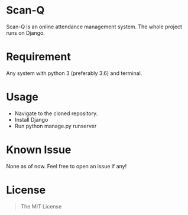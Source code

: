 # Scan-Q
Scan-Q is an online attendance management system. The whole project runs on Django.

# Requirement
Any system with python 3 (preferably 3.6) and terminal.

# Usage
- Navigate to the cloned repository.
- Install Django
- Run python manage.py runserver

# Known Issue
None as of now. Feel free to open an issue if any!

# License
> The MIT License
